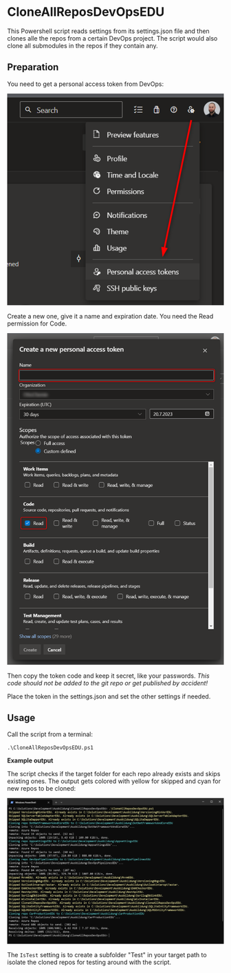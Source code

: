 # CloneAllReposDevOpsEDU

This Powershell script reads settings from its settings.json file and then clones alle the repos from a certain DevOps project. The script would also clone all submodules in the repos if they contain any.


## Preparation

You need to get a personal access token from DevOps:

![personal access token 01](/img/DevOps_PersonalizedAccessTokens_01.png)

Create a new one, give it a name and expiration date. You need the Read permission for Code.

![personal access token 02](/img/DevOps_PersonalizedAccessTokens_02.png)

Then copy the token code and keep it secret, like your passwords. 
*This code should not be added to the git repo or get published by accident!*

Place the token in the settings.json and set the other settings if needed.


## Usage

Call the script from a terminal:

```batch
.\CloneAllReposDevOpsEDU.ps1
```

**Example output**

The script checks if the target folder for each repo already exists and skips existing ones. The output gets colored with yellow for skipped and cyan for new repos to be cloned:

![terminal example](/img/Terminal_Example.png)


The `IsTest` setting is to create a subfolder "Test" in your target path to isolate the cloned repos for testing around with the script.
